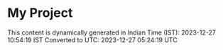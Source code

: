 # My Project

This content is dynamically generated in Indian Time (IST): 2023-12-27 10:54:19 IST
Converted to UTC: 2023-12-27 05:24:19 UTC
